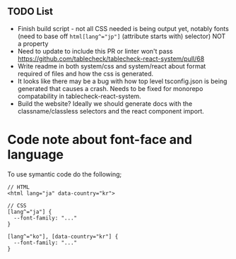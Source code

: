 ## TODO List

- Finish build script - not all CSS needed is being output yet, notably fonts (need to base off `html[lang^="jp"]` (attribute starts with) selector) NOT a property
- Need to update to include this PR or linter won't pass https://github.com/tablecheck/tablecheck-react-system/pull/68
- Write readme in both system/css and system/react about format required of files and how the css is generated.
- It looks like there may be a bug with how top level tsconfig.json is being generated that causes a crash. Needs to be fixed for monorepo compatability in tablecheck-react-system.
- Build the website? Ideally we should generate docs with the classname/classless selectors and the react component import.

# Code note about font-face and language

To use symantic code do the following;

```
// HTML
<html lang="ja" data-country="kr">

// CSS
[lang^="ja"] {
  --font-family: "..."
}

[lang^="ko"], [data-country="kr"] {
  --font-family: "..."
}
```
